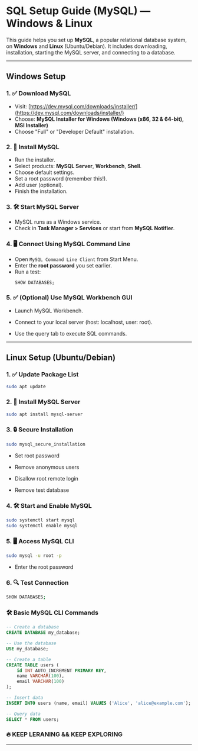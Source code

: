# SQL Setup Guide (MySQL) — Windows & Linux

This guide helps you set up **MySQL**, a popular relational database system, on **Windows** and **Linux** (Ubuntu/Debian). It includes downloading, installation, starting the MySQL server, and connecting to a database.

---

## Windows Setup

### 1. ✅ Download MySQL

- Visit: [https://dev.mysql.com/downloads/installer/](https://dev.mysql.com/downloads/installer/)
- Choose: **MySQL Installer for Windows (Windows (x86, 32 & 64-bit), MSI Installer)**
- Choose "Full" or "Developer Default" installation.

### 2. 🚀 Install MySQL

- Run the installer.
- Select products: **MySQL Server**, **Workbench**, **Shell**.
- Choose default settings.
- Set a root password (remember this!).
- Add user (optional).
- Finish the installation.

### 3. 🛠 Start MySQL Server

- MySQL runs as a Windows service.
- Check in **Task Manager > Services** or start from **MySQL Notifier**.

### 4. 🖥 Connect Using MySQL Command Line

- Open `MySQL Command Line Client` from Start Menu.
- Enter the **root password** you set earlier.
- Run a test:
  ```sql
  SHOW DATABASES;
  ```

### 5. ✅ (Optional) Use MySQL Workbench GUI

- Launch MySQL Workbench.

- Connect to your local server (host: localhost, user: root).

- Use the query tab to execute SQL commands.

---

## Linux Setup (Ubuntu/Debian)

### 1. ✅ Update Package List

```bash
sudo apt update
```

### 2. 🚀 Install MySQL Server

```bash
sudo apt install mysql-server
```

### 3. 🔒 Secure Installation

```bash
sudo mysql_secure_installation
```

- Set root password

- Remove anonymous users

- Disallow root remote login

- Remove test database

### 4. 🛠 Start and Enable MySQL

```bash
sudo systemctl start mysql
sudo systemctl enable mysql

```

### 5. 🖥 Access MySQL CLI

```bash
sudo mysql -u root -p
```

- Enter the root password

### 6. 🔍 Test Connection

```bash
SHOW DATABASES;
```

### 🛠 Basic MySQL CLI Commands

```sql
-- Create a database
CREATE DATABASE my_database;

-- Use the database
USE my_database;

-- Create a table
CREATE TABLE users (
    id INT AUTO_INCREMENT PRIMARY KEY,
    name VARCHAR(100),
    email VARCHAR(100)
);

-- Insert data
INSERT INTO users (name, email) VALUES ('Alice', 'alice@example.com');

-- Query data
SELECT * FROM users;
```

### 🔥 KEEP LERANING && KEEP EXPLORING

---
